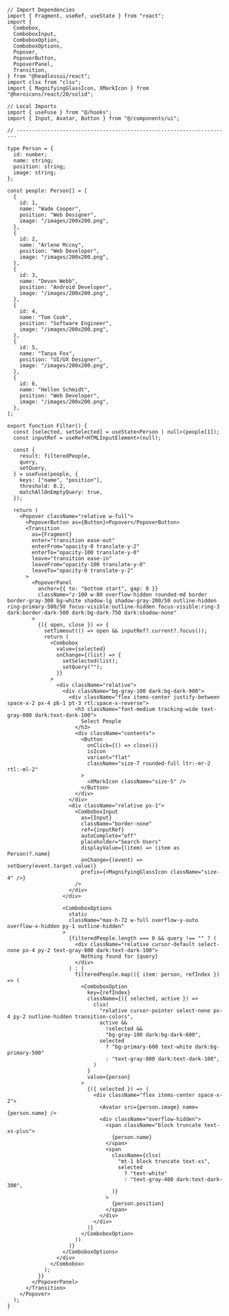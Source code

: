 ﻿```tsx
// Import Dependencies
import { Fragment, useRef, useState } from "react";
import {
  Combobox,
  ComboboxInput,
  ComboboxOption,
  ComboboxOptions,
  Popover,
  PopoverButton,
  PopoverPanel,
  Transition,
} from "@headlessui/react";
import clsx from "clsx";
import { MagnifyingGlassIcon, XMarkIcon } from "@heroicons/react/20/solid";

// Local Imports
import { useFuse } from "@/hooks";
import { Input, Avatar, Button } from "@/components/ui";

// ----------------------------------------------------------------------

type Person = {
  id: number;
  name: string;
  position: string;
  image: string;
};

const people: Person[] = [
  {
    id: 1,
    name: "Wade Cooper",
    position: "Web Designer",
    image: "/images/200x200.png",
  },
  {
    id: 2,
    name: "Arlene Mccoy",
    position: "Web Developer",
    image: "/images/200x200.png",
  },
  {
    id: 3,
    name: "Devon Webb",
    position: "Android Developer",
    image: "/images/200x200.png",
  },
  {
    id: 4,
    name: "Tom Cook",
    position: "Software Engineer",
    image: "/images/200x200.png",
  },
  {
    id: 5,
    name: "Tanya Fox",
    position: "UI/UX Designer",
    image: "/images/200x200.png",
  },
  {
    id: 6,
    name: "Hellen Schmidt",
    position: "Web Developer",
    image: "/images/200x200.png",
  },
];

export function Filter() {
  const [selected, setSelected] = useState<Person | null>(people[1]);
  const inputRef = useRef<HTMLInputElement>(null);

  const {
    result: filteredPeople,
    query,
    setQuery,
  } = useFuse(people, {
    keys: ["name", "position"],
    threshold: 0.2,
    matchAllOnEmptyQuery: true,
  });

  return (
    <Popover className="relative w-full">
      <PopoverButton as={Button}>Popover</PopoverButton>
      <Transition
        as={Fragment}
        enter="transition ease-out"
        enterFrom="opacity-0 translate-y-2"
        enterTo="opacity-100 translate-y-0"
        leave="transition ease-in"
        leaveFrom="opacity-100 translate-y-0"
        leaveTo="opacity-0 translate-y-2"
      >
        <PopoverPanel
          anchor={{ to: "bottom start", gap: 8 }}
          className="z-100 w-80 overflow-hidden rounded-md border border-gray-300 bg-white shadow-lg shadow-gray-200/50 outline-hidden ring-primary-500/50 focus-visible:outline-hidden focus-visible:ring-3 dark:border-dark-500 dark:bg-dark-750 dark:shadow-none"
        >
          {({ open, close }) => {
            setTimeout(() => open && inputRef?.current?.focus());
            return (
              <Combobox
                value={selected}
                onChange={(list) => {
                  setSelected(list);
                  setQuery("");
                }}
              >
                <div className="relative">
                  <div className="bg-gray-100 dark:bg-dark-900">
                    <div className="flex items-center justify-between space-x-2 px-4 pb-1 pt-3 rtl:space-x-reverse">
                      <h3 className="font-medium tracking-wide text-gray-800 dark:text-dark-100">
                        Select People
                      </h3>
                      <div className="contents">
                        <Button
                          onClick={() => close()}
                          isIcon
                          variant="flat"
                          className="size-7 rounded-full ltr:-mr-2 rtl:-ml-2"
                        >
                          <XMarkIcon className="size-5" />
                        </Button>
                      </div>
                    </div>
                    <div className="relative px-1">
                      <ComboboxInput
                        as={Input}
                        className="border-none"
                        ref={inputRef}
                        autoComplete="off"
                        placeholder="Search Users"
                        displayValue={(item) => (item as Person)?.name}
                        onChange={(event) => setQuery(event.target.value)}
                        prefix={<MagnifyingGlassIcon className="size-4" />}
                      />
                    </div>
                  </div>

                  <ComboboxOptions
                    static
                    className="max-h-72 w-full overflow-y-auto overflow-x-hidden py-1 outline-hidden"
                  >
                    {filteredPeople.length === 0 && query !== "" ? (
                      <div className="relative cursor-default select-none px-4 py-2 text-gray-800 dark:text-dark-100">
                        Nothing found for {query}
                      </div>
                    ) : (
                      filteredPeople.map(({ item: person, refIndex }) => (
                        <ComboboxOption
                          key={refIndex}
                          className={({ selected, active }) =>
                            clsx(
                              "relative cursor-pointer select-none px-4 py-2 outline-hidden transition-colors",
                              active &&
                                !selected &&
                                "bg-gray-100 dark:bg-dark-600",
                              selected
                                ? "bg-primary-600 text-white dark:bg-primary-500"
                                : "text-gray-800 dark:text-dark-100",
                            )
                          }
                          value={person}
                        >
                          {({ selected }) => (
                            <div className="flex items-center space-x-2">
                              <Avatar src={person.image} name={person.name} />
                              <div className="overflow-hidden">
                                <span className="block truncate text-xs-plus">
                                  {person.name}
                                </span>
                                <span
                                  className={clsx(
                                    "mt-1 block truncate text-xs",
                                    selected
                                      ? "text-white"
                                      : "text-gray-400 dark:text-dark-300",
                                  )}
                                >
                                  {person.position}
                                </span>
                              </div>
                            </div>
                          )}
                        </ComboboxOption>
                      ))
                    )}
                  </ComboboxOptions>
                </div>
              </Combobox>
            );
          }}
        </PopoverPanel>
      </Transition>
    </Popover>
  );
}

```
